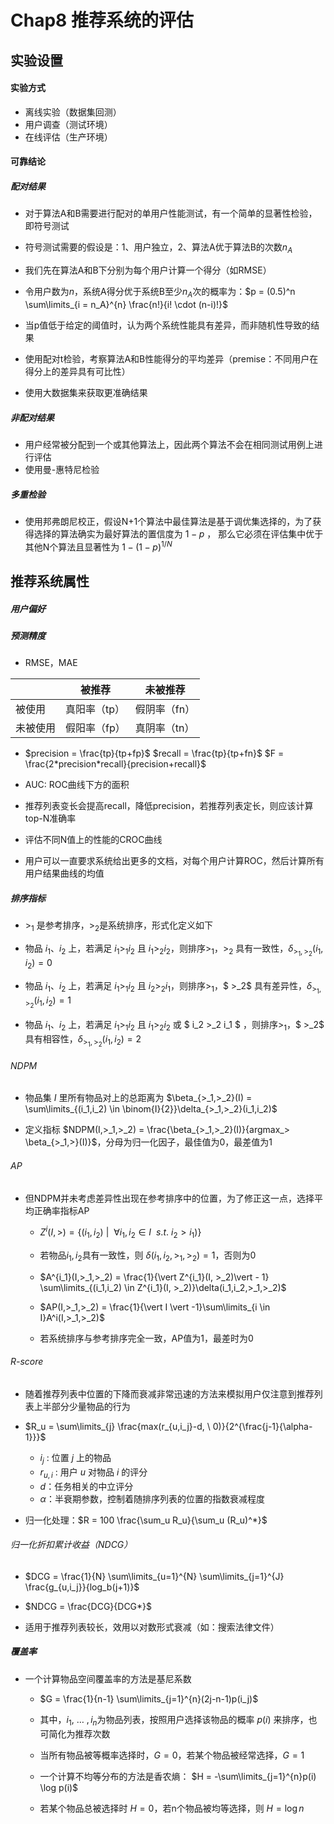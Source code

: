 # Chap8 推荐系统的评估

## 实验设置

#### 实验方式

* 离线实验（数据集回测）
* 用户调查（测试环境）
* 在线评估（生产环境）

#### 可靠结论

##### 配对结果

* 对于算法A和B需要进行配对的单用户性能测试，有一个简单的显著性检验，即符号测试
* 符号测试需要的假设是：1、用户独立，2、算法A优于算法B的次数$n_A$
* 我们先在算法A和B下分别为每个用户计算一个得分（如RMSE）
* 令用户数为$n$，系统A得分优于系统B至少$n_A$次的概率为：$p = (0.5)^n \sum\limits_{i = n_A}^{n} \frac{n!}{i! \cdot (n-i)!}$

* 当p值低于给定的阈值时，认为两个系统性能具有差异，而非随机性导致的结果
* 使用配对t检验，考察算法A和B性能得分的平均差异（premise：不同用户在得分上的差异具有可比性）
* 使用大数据集来获取更准确结果

##### 非配对结果

* 用户经常被分配到一个或其他算法上，因此两个算法不会在相同测试用例上进行评估
* 使用曼-惠特尼检验

##### 多重检验

* 使用邦弗朗尼校正，假设N+1个算法中最佳算法是基于调优集选择的，为了获得选择的算法确实为最好算法的置信度为 $1-p$ ， 那么它必须在评估集中优于其他N个算法且显著性为 $1 - (1-p)^{1/N}$

## 推荐系统属性

##### 用户偏好

##### 预测精度

* RMSE，MAE

|          | 被推荐       | 未被推荐     |
| -------- | ------------ | ------------ |
| 被使用   | 真阳率（tp） | 假阴率（fn） |
| 未被使用 | 假阳率（fp） | 真阴率（tn） |

* $precision = \frac{tp}{tp+fp}$       $recall = \frac{tp}{tp+fn}$         $F = \frac{2*precision*recall}{precision+recall}$  
* AUC:  ROC曲线下方的面积

* 推荐列表变长会提高recall，降低precision，若推荐列表定长，则应该计算top-N准确率
* 评估不同N值上的性能的CROC曲线
* 用户可以一直要求系统给出更多的文档，对每个用户计算ROC，然后计算所有用户结果曲线的均值

##### 排序指标

*  $>_1$ 是参考排序，$>_2$是系统排序，形式化定义如下

* 物品 $i_1$、$i_2$ 上，若满足 $i_1 >_1 i_2$ 且 $i_1 >_2 i_2$，则排序$>_1$，$ >_2$ 具有一致性，$\delta_{>_1,>_2}(i_1,i_2) = 0$
* 物品 $i_1$、$i_2$ 上，若满足 $i_1 >_1 i_2$ 且 $i_2 >_2 i_1$，则排序$>_1$，$ >_2$ 具有差异性，$\delta_{>_1,>_2}(i_1,i_2) = 1$
* 物品 $i_1$、$i_2$ 上，若满足 $i_1 >_1 i_2$ 且 $i_1 >_2 i_2$ 或 $ i_2 >_2 i_1 $ ，则排序$>_1$，$ >_2$ 具有相容性，$\delta_{>_1,>_2}(i_1,i_2) = 2$

###### NDPM

* 物品集 $I$ 里所有物品对上的总距离为 $\beta_{>_1,>_2}(I) = \sum\limits_{(i_1,i_2) \in \binom{I}{2}}\delta_{>_1,>_2}(i_1,i_2)$

* 定义指标 $NDPM(I,>_1,>_2) = \frac{\beta_{>_1,>_2}(I)}{argmax_> \beta_{>_1,>}(I)}$，分母为归一化因子，最佳值为0，最差值为1

###### AP

* 但NDPM并未考虑差异性出现在参考排序中的位置，为了修正这一点，选择平均正确率指标AP

  * $Z^i(I,>) = \{(i_1,i_2)\  \vert \ \ \forall i_1,i_2 \in I \ \ s.t. \ i_2 > i_1)\}$
  * 若物品$i_1,i_2$具有一致性，则 $\delta(i_1,i_2,>_1,>_2)=1$，否则为0
  * $A^{i_1}(I,>_1,>_2) = \frac{1}{\vert Z^{i_1}(I, >_2)\vert - 1} \sum\limits_{(i_1,i_2) \in Z^{i_1}(I, >_2)}\delta(i_1,i_2,>_1,>_2)$
  * $AP(I,>_1,>_2) = \frac{1}{\vert I \vert -1}\sum\limits_{i \in I}A^i(I,>_1,>_2)$

  * 若系统排序与参考排序完全一致，AP值为1，最差时为0

###### R-score

* 随着推荐列表中位置的下降而衰减非常迅速的方法来模拟用户仅注意到推荐列表上半部分少量物品的行为
* $R_u = \sum\limits_{j} \frac{max(r_{u,i_j}-d, \ 0)}{2^{\frac{j-1}{\alpha-1}}}$
  * $i_j$ : 位置 $j$ 上的物品
  * $r_{u,i}$ : 用户 $u$ 对物品 $i$ 的评分
  * $d$：任务相关的中立评分
  * $\alpha$：半衰期参数，控制着随排序列表的位置的指数衰减程度

* 归一化处理：$R = 100 \frac{\sum_u R_u}{\sum_u (R_u)^*}$

###### 归一化折扣累计收益（NDCG）

* $DCG =  \frac{1}{N} \sum\limits_{u=1}^{N} \sum\limits_{j=1}^{J} \frac{g_{u,i_j}}{log_b(j+1)}$

* $NDCG = \frac{DCG}{DCG*}$

* 适用于推荐列表较长，效用以对数形式衰减（如：搜索法律文件）

##### 覆盖率

* 一个计算物品空间覆盖率的方法是基尼系数

  * $G = \frac{1}{n-1} \sum\limits_{j=1}^{n}(2j-n-1)p(i_j)$

  * 其中，$i_1,\  \dots \ ,i_n$为物品列表，按照用户选择该物品的概率 $p(i)$ 来排序，也可简化为推荐次数
  * 当所有物品被等概率选择时，$G = 0$，若某个物品被经常选择，$G = 1$ 

  * 一个计算不均等分布的方法是香农熵： $H = -\sum\limits_{j=1}^{n}p(i) \log p(i)$

  * 若某个物品总被选择时 $H = 0$，若n个物品被均等选择，则 $H=\log n$